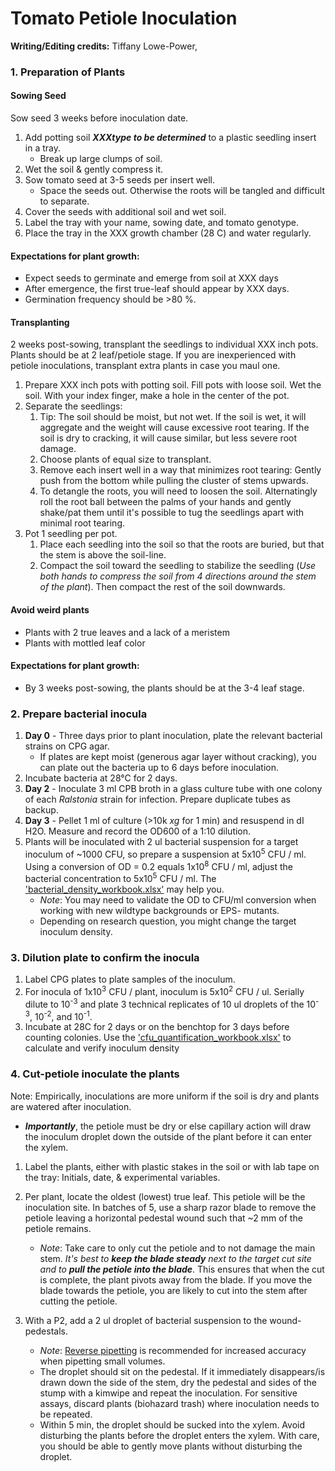 # Tomato Petiole Inoculation

**Writing/Editing credits:** Tiffany Lowe-Power,

### 1. Preparation of Plants

#### Sowing Seed 
Sow seed 3 weeks before inoculation date. 
1. Add potting soil ***XXXtype to be determined*** to a plastic seedling insert in a tray.
    * Break up large clumps of soil.
1. Wet the soil & gently compress it. 
1. Sow tomato seed at 3-5 seeds per insert well.  
    * Space the seeds out. Otherwise the roots will be tangled and difficult to separate. 
1. Cover the seeds with additional soil and wet soil. 
1. Label the tray with your name, sowing date, and tomato genotype.
1. Place the tray in the XXX growth chamber (28 C) and water regularly. 

#### Expectations for plant growth:
* Expect seeds to germinate and emerge from soil at XXX days
* After emergence, the first true-leaf should appear by XXX days. 
* Germination frequency should be >80 %. 

#### Transplanting
2 weeks post-sowing, transplant the seedlings to individual XXX inch pots. Plants should be at 2 leaf/petiole stage.  If you are inexperienced with petiole inoculations, transplant extra plants in case you maul one. 

1. Prepare XXX inch pots with potting soil.  Fill pots with loose soil. Wet the soil. With your index finger, make a hole in the center of the pot. 
1. Separate the seedlings:
    1. Tip: The soil should be moist, but not wet. If the soil is wet, it will aggregate and the weight will cause excessive root tearing. If the soil is dry to cracking, it will cause similar, but less severe root damage.
    1. Choose plants of equal size to transplant. 
    1. Remove each insert well in a way that minimizes root tearing: Gently push from the bottom while pulling the cluster of stems upwards.  
    1. To detangle the roots, you will need to loosen the soil. Alternatingly roll the root ball between the palms of your hands and gently shake/pat them until it's possible to tug the seedlings apart with minimal root tearing. 
1. Pot 1 seedling per pot. 
    1. Place each seedling into the soil so that the roots are buried, but that the stem is above the soil-line.
    1. Compact the soil toward the seedling to stabilize the seedling (*Use both hands to compress the soil from 4 directions around the stem of the plant*). Then compact the rest of the soil downwards. 

#### Avoid weird plants
* Plants with 2 true leaves and a lack of a meristem
* Plants with mottled leaf color

#### Expectations for plant growth:
* By 3 weeks post-sowing, the plants should be at the 3-4 leaf stage. 

### 2. Prepare bacterial inocula

1. **Day 0** - Three days prior to plant inoculation, plate the relevant bacterial strains on CPG agar.
    * If plates are kept moist (generous agar layer without cracking), you can plate out the bacteria up to 6 days before inoculation. 
1. Incubate bacteria at 28°C for 2 days.
1. **Day 2** - Inoculate 3 ml CPB broth in a glass culture tube with one colony of each *Ralstonia* strain for infection. Prepare duplicate tubes as backup.
1. **Day 3** - Pellet 1 ml of culture (>10k *xg* for 1 min) and resuspend in dI H2O. Measure and record the OD600 of a 1:10 dilution. 
1. Plants will be inoculated with 2 ul bacterial suspension for a target inoculum of ~1000 CFU, so prepare a suspension at 
5x10<sup>5</sup> CFU / ml. Using a conversion of OD = 0.2 equals 1x10<sup>8</sup> CFU / ml, adjust the bacterial concentration to 5x10<sup>5</sup> CFU / ml.  The ['bacterial_density_workbook.xlsx'](bacterial_density_workbook.xlsx) may help you. 
    * *Note*: You may need to validate the OD to CFU/ml conversion when working with new wildtype backgrounds or EPS- mutants. 
    * Depending on research question, you might change the target inoculum density.

### 3. Dilution plate to confirm the inocula

1. Label CPG plates to plate samples of the inoculum. 
1. For inocula of 1x10<sup>3</sup> CFU / plant, inoculum is 5x10<sup>2</sup> CFU / ul. Serially dilute to 10<sup>-3</sup> and plate 3 technical replicates of 10 ul droplets of the 10<sup>-3</sup>, 10<sup>-2</sup>, and 10<sup>-1</sup>. 
1. Incubate at 28C for 2 days or on the benchtop for 3 days before counting colonies.  Use the ['cfu_quantification_workbook.xlsx'](workbooks/cfu_quantification_workbook.xlsx) to calculate and verify inoculum density    

### 4. Cut-petiole inoculate the plants
Note: Empirically, inoculations are more uniform if the soil is dry and plants are watered after inoculation.

* ***Importantly***, the petiole must be dry or else capillary action will draw the inoculum droplet down the outside of the plant before it can enter the xylem.

1. Label the plants, either with plastic stakes in the soil or with lab tape on the tray: Initials, date, & experimental variables.

1. Per plant, locate the oldest (lowest) true leaf. This petiole will be the inoculation site. In batches of 5, use a sharp razor blade to remove the petiole leaving a horizontal pedestal wound such that ~2 mm of the petiole remains. 
    * *Note*: Take care to only cut the petiole and to not damage the main stem. *It's best to **keep the blade steady** next to the target cut site and to **pull the petiole into the blade***. This ensures that when the cut is complete, the plant pivots away from the blade. If you move the blade towards the petiole, you are likely to cut into the stem after cutting the petiole.
1. With a P2, add a 2 ul droplet of bacterial suspension to the wound-pedestals.  
    * *Note*: [Reverse pipetting](https://en.wikipedia.org/wiki/Reverse_pipetting) is recommended for increased accuracy when pipetting small volumes. 
    * The droplet should sit on the pedestal. If it immediately disappears/is drawn down the side of the stem, dry the pedestal and sides of the stump with a kimwipe and repeat the inoculation. For sensitive assays, discard plants (biohazard trash) where inoculation needs to be repeated.
    * Within 5 min, the droplet should be sucked into the xylem. Avoid disturbing the plants before the droplet enters the xylem. With care, you should be able to gently move plants without disturbing the droplet.

